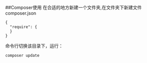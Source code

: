 ##Composer使用
在合适的地方新建一个文件夹,在文件夹下新建文件 composer.json
~~~
{
  "require": {
  }
}
~~~
命令行切换该目录下，运行：
~~~
composer update
~~~
